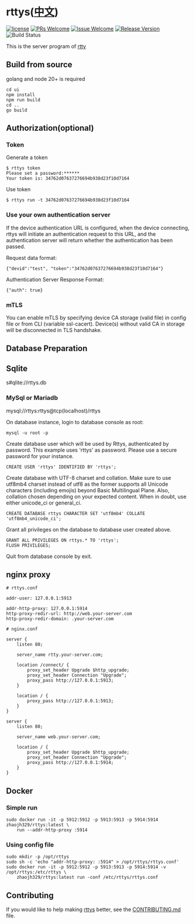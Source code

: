 # rttys([中文](/README_ZH.md))

[1]: https://img.shields.io/badge/license-MIT-brightgreen.svg?style=plastic
[2]: /LICENSE
[3]: https://img.shields.io/badge/PRs-welcome-brightgreen.svg?style=plastic
[4]: https://github.com/zhaojh329/rttys/pulls
[5]: https://img.shields.io/badge/Issues-welcome-brightgreen.svg?style=plastic
[6]: https://github.com/zhaojh329/rttys/issues/new
[7]: https://img.shields.io/badge/release-4.2.0-blue.svg?style=plastic
[8]: https://github.com/zhaojh329/rttys/releases
[9]: https://github.com/zhaojh329/rttys/workflows/build/badge.svg

[![license][1]][2]
[![PRs Welcome][3]][4]
[![Issue Welcome][5]][6]
[![Release Version][7]][8]
![Build Status][9]

This is the server program of [rtty](https://github.com/zhaojh329/rtty)

## Build from source
golang and node 20+ is required

    cd ui
    npm install
    npm run build
    cd ..
    go build

## Authorization(optional)
### Token
Generate a token

    $ rttys token
    Please set a password:******
    Your token is: 34762d07637276694b938d23f10d7164

Use token

    $ rttys run -t 34762d07637276694b938d23f10d7164

### Use your own authentication server
If the device authentication URL is configured, when the device connecting,
rttys will initiate an authentication request to this URL, and the authentication
server will return whether the authentication has been passed.

Request data format:

    {"devid":"test", "token":"34762d07637276694b938d23f10d7164"}

Authentication Server Response Format:

    {"auth": true}

### mTLS
You can enable mTLS by specifying device CA storage (valid file) in config file or from CLI (variable ssl-cacert).
Device(s) without valid CA in storage will be disconnected in TLS handshake.

## Database Preparation
## Sqlite
s#qlite://rttys.db

### MySql or Mariadb
mysql://rttys:rttys@tcp(localhost)/rttys

On database instance, login to database console as root:
```
mysql -u root -p
```

Create database user which will be used by Rttys, authenticated by password. This example uses 'rttys' as password. Please use a secure password for your instance.
```
CREATE USER 'rttys' IDENTIFIED BY 'rttys';
```

Create database with UTF-8 charset and collation. Make sure to use utf8mb4 charset instead of utf8 as the former supports all Unicode characters (including emojis) beyond Basic Multilingual Plane. Also, collation chosen depending on your expected content. When in doubt, use either unicode_ci or general_ci.
```
CREATE DATABASE rttys CHARACTER SET 'utf8mb4' COLLATE 'utf8mb4_unicode_ci';
```

Grant all privileges on the database to database user created above.
```
GRANT ALL PRIVILEGES ON rttys.* TO 'rttys';
FLUSH PRIVILEGES;
```

Quit from database console by exit.

## nginx proxy

```
# rttys.conf

addr-user: 127.0.0.1:5913

addr-http-proxy: 127.0.0.1:5914
http-proxy-redir-url: http://web.your-server.com
http-proxy-redir-domain: .your-server.com
```

```
# nginx.conf

server {
    listen 80;

    server_name rtty.your-server.com;

    location /connect/ {
        proxy_set_header Upgrade $http_upgrade;
        proxy_set_header Connection "Upgrade";
        proxy_pass http://127.0.0.1:5913;
    }

    location / {
        proxy_pass http://127.0.0.1:5913;
    }
}

server {
    listen 80;

    server_name web.your-server.com;

    location / {
        proxy_set_header Upgrade $http_upgrade;
        proxy_set_header Connection "Upgrade";
        proxy_pass http://127.0.0.1:5914;
    }
}
```

## Docker
### Simple run

    sudo docker run -it -p 5912:5912 -p 5913:5913 -p 5914:5914 zhaojh329/rttys:latest \
        run --addr-http-proxy :5914

### Using config file

    sudo mkdir -p /opt/rttys
    sudo sh -c 'echo "addr-http-proxy: :5914" > /opt/rttys/rttys.conf'
    sudo docker run -it -p 5912:5912 -p 5913:5913 -p 5914:5914 -v /opt/rttys:/etc/rttys \
        zhaojh329/rttys:latest run -conf /etc/rttys/rttys.conf

## Contributing
If you would like to help making [rttys](https://github.com/zhaojh329/rttys) better,
see the [CONTRIBUTING.md](https://github.com/zhaojh329/rttys/blob/master/CONTRIBUTING.md) file.
